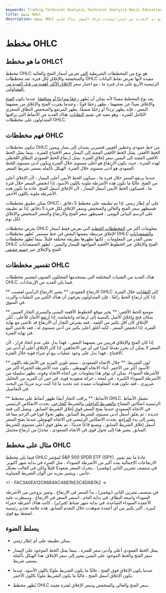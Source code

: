 ```yaml
---
keywords: Trading,Technical Analysis,Technical Analysis Basic Education
title: مخطط OHLC
description: مخطط OHLC هو نوع من المخططات الشريطية التي تعرض أسعار الفتح والعالية والمنخفضة والإغلاق. إنه نوع مخطط شائع به العديد من استراتيجيات حركة السعر بناءً عليه.
---
```


# مخطط OHLC
## ما هو مخطط OHLC؟

مخطط OHLC هو نوع من المخططات الشريطية [التي](/barchart) تعرض أسعار الفتح والعالية والمنخفضة والإغلاق لكل فترة. تعد مخططات OHLC مفيدة لأنها تعرض نقاط البيانات الرئيسية الأربع على مدار فترة ما ، مع اعتبار سعر [الإغلاق الأكثر أهمية من قبل العديد من المتداولين.](/closingprice)

يعد نوع المخطط مفيدًا لأنه يمكن أن يُظهر [زخمًا متزايدًا أو متناقصًا](/momentum). عندما يكون [الفتح](/openingprice) والإغلاق بعيدًا عن بعضهما ، يظهر زخمًا قويًا ، وعندما يقترب الفتح والإغلاق من بعضهما البعض ، فإنه يظهر ترددًا أو زخمًا ضعيفًا. يظهر المرتفع والمنخفض النطاق السعري الكامل للفترة ، وهو مفيد في تقييم [التقلبات](/volatility). هناك العديد من الأنماط التي يراقبها المتداولون على مخططات OHLC.

## فهم مخططات OHLC

تتكون مخططات OHLC من خط عمودي وخطين أفقيين قصيرين يمتدان إلى يسار ويمين الخط الأفقي. يمثل الخط الأفقي الممتد إلى اليسار سعر الافتتاح للفترة ، بينما يمثل الخط الأفقي الممتد إلى اليمين سعر إغلاق الفترة. يمثل ارتفاع الخط العمودي النطاق اللحظي لهذه الفترة ، حيث يكون الارتفاع هو أعلى مستوى خلال الفترة ويكون أدنى مستوى للخط العمودي هو أدنى مستوى خلال الفترة. الهيكل بأكمله يسمى شريط السعر.

عندما يرتفع السعر خلال فترة ما ، سيكون الخط الأيمن أعلى اليسار ، لأن الإغلاق أعلى من الفتح. غالبًا ما تكون هذه الأشرطة ملونة باللون الأسود. إذا انخفض السعر خلال فترة ما ، فسيكون الخط الأيمن أسفل اليسار ، لأن الإغلاق أسفل الفتح. عادة ما تكون هذه الأشرطة ملونة باللون الأحمر.

يمكن تطبيق مخططات OHLC على أي إطار زمني. إذا تم تطبيقه على مخطط 5 دقائق ، فسيظهر سعر الفتح والعالي والمنخفض وسعر الإغلاق لكل فترة 5 دقائق. إذا تم تطبيقه على الرسم البياني اليومي ، فسيظهر سعر الفتح والارتفاع والسعر المنخفض والإغلاق لكل يوم.

تعرض مخططات OHLC معلومات أكثر من [المخططات الخطية](/linechart) التي تعرض فقط أسعار الإغلاق مرتبطة ببعضها البعض في خط مستمر. تُظهر مخططات OHLC [والشمعدانات](/candlestick) نفس القدر من المعلومات ، لكنها تظهرها بطريقة مختلفة قليلاً. بينما تُظهر مخططات OHLC الفتح والإغلاق عبر الخطوط الأفقية المواجهة لليسار واليمين ، تُظهر الشمعدانات الفتح والإغلاق عبر [جسم حقيقي](/realbody).

## تفسير مخططات OHLC

هناك العديد من التقنيات المختلفة التي يستخدمها المحللون الفنيون لتفسير مخططات OHLC. فيما يلي العديد من الإرشادات.

** الارتفاع العمودي: ** يشير الارتفاع الرأسي لقضيب OHLC إلى [التقلبات](/volatility) خلال الفترة. إذا كان ارتفاع الخط رائعًا ، فإن المتداولون يعرفون أن هناك الكثير من التقلبات والتردد في السوق.

** موضع الخط الأفقي: ** يخبر موقع الخطوط الأفقية اليمنى واليسرى التجار الفنيين بمكان فتح وإغلاق الأصل بالنسبة إلى ارتفاعه وانخفاضه. إذا [ارتفع](/rally) الأمان للأعلى ، لكن الإغلاق كان أقل بكثير من القمة ، فقد يفترض التجار أن الارتفاع قد تلاشى مع نهاية الفترة. إذا انخفض السعر ، لكنه أغلق أعلى بكثير من أدنى مستوى له ، فقد تلاشى البيع في نهاية الفترة.

إذا كان الفتح والإغلاق قريبين من بعضهما البعض ، فهذا يدل على عدم اتخاذ قرار ، لأن السعر لا يمكن أن يحرز تقدمًا كبيرًا في أي من الاتجاهين. إذا كان الإغلاق أعلى أو أدنى من الافتتاح ، فهذا يدل على وجود عمليات بيع أو شراء قوية خلال الفترة.

** لون الشريط: ** خلال الاتجاه الصعودي ، سيتم تلوين المزيد من الأشرطة باللون الأسود أكثر من الأحمر. أثناء الاتجاه الهبوطي ، يكون عدد الأشرطة الحمراء أكثر من الأشرطة السوداء. يمكن أن يوفر هذا معلومات عن اتجاه الاتجاه وقوته. تظهر سلسلة من الأشرطة السوداء الكبيرة ، في لمحة ، حركة صعودية قوية. في حين أن المزيد من التحليل ضروري ، فقد تكون هذه المعلومات مفيدة عند تحديد ما إذا كنت تريد مزيدًا من البحث في التفاصيل.

** الأنماط: ** يراقب التجار أيضًا ظهور أنماط على مخطط OHLC. تشمل الأنماط الرئيسية انعكاس المفتاح [والشريط الداخلي](/inside-days) والشريط [الخارجي](/outsidereversal). يحدث الانعكاس الرئيسي في الاتجاه الصعودي عندما يفتح السعر فوق إغلاق الشريط السابق ، ويصل إلى قمة جديدة ، ثم يغلق أسفل أدنى مستوى للشريط السابق. يظهر تحولا قويا في الزخم مما قد يشير إلى بدء [التراجع](/pullback). يحدث الانعكاس الرئيسي في الاتجاه الهبوطي عندما يفتح السعر أسفل إغلاق الشريط السابق ، ويصنع قاعًا جديدًا ، ثم يغلق فوق أعلى مستوى للشريط السابق. يشير هذا إلى تحول قوي في الاتجاه الصعودي ، محذرًا من ارتفاع محتمل.

## مثال على مخطط OHLC

فيما يلي مخطط OHLC لمؤشر S&P 500 SPDR ETF (SPY). عادةً ما يتم تمييز الارتفاعات الإجمالية بعدد أكبر من الأشرطة السوداء ، مثل الفترة في بداية شهر أكتوبر. في منتصف تشرين الثاني (نوفمبر) ، يتحرك السعر صعوديًا قليلاً ولكن في الغالب بشكل جانبي ، ويتميز بمزيد من ألوان الشريط المتناوبة.

<! - FAC3A0EA12C6664AC4887AE3C4DAB7A2 ->

في منتصف تشرين الثاني (نوفمبر) ، بدأ السعر في الارتفاع ، وتميز بزوجين من الأشرطة السوداء واسعة النطاق. في بداية العام ، استمر السعر في الارتفاع ، وسيطرت عليه الأعمدة السوداء الصاعدة. في بداية شهر شباط (فبراير) ، كانت هناك أشرطة حمراء كبيرة ، أكبر بكثير من أي أعمدة شوهدت خلال التقدم السابق. هذه علامة تحذير رئيسية لضغط بيع قوي.

## يسلط الضوء

- يمكن تطبيقه على أي إطار زمني.

- يمثل الخط العمودي أعلى وأدنى سعر للفترة ، بينما يمثل الخط الموجود على اليسار سعر الفتح والخط الموجود على اليمين يشير إلى سعر الإغلاق. هذا الهيكل بأكمله يسمى شريط.

- عندما يكون الإغلاق فوق الفتح ، غالبًا ما يكون الشريط ملونًا باللون الأسود. عندما يكون الإغلاق أسفل الفتح ، غالبًا ما يكون الشريط ملونًا باللون الأحمر.

- يُظهر مخطط OHLC سعر الفتح والعالي والمنخفض وسعر الإغلاق لفترة معينة.


